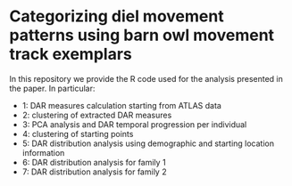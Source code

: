 # Categorizing diel movement patterns using barn owl movement track exemplars

In this repository we provide the R code used for the analysis presented in the paper. In particular:

- 1: DAR measures calculation starting from ATLAS data
- 2: clustering of extracted DAR measures
- 3: PCA analysis and DAR temporal progression per individual
- 4: clustering of starting points
- 5: DAR distribution analysis using demographic and starting location information
- 6: DAR distribution analysis for family 1
- 7: DAR distribution analysis for family 2

